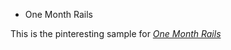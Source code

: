 * One Month Rails

This is the pinteresting sample for
[*One Month Rails*](http://onemonthrails.com)
